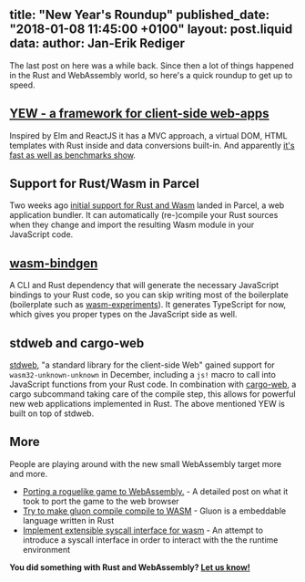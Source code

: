 title: "New Year's Roundup"
published_date: "2018-01-08 11:45:00 +0100"
layout: post.liquid
data:
  author: Jan-Erik Rediger
---

The last post on here was a while back. Since then a lot of things happened in the Rust and WebAssembly world, so here's a quick roundup to get up to speed.

## [YEW - a framework for client-side web-apps](https://github.com/DenisKolodin/yew)

Inspired by Elm and ReactJS it has a MVC approach, a virtual DOM, HTML templates with Rust inside and data conversions built-in.
And apparently [it's fast as well as benchmarks show](https://github.com/DenisKolodin/todomvc-perf-comparison).

## Support for Rust/Wasm in Parcel

Two weeks ago [initial support for Rust and Wasm](https://github.com/parcel-bundler/parcel/pull/312) landed in Parcel, a web application bundler.
It can automatically (re-)compile your Rust sources when they change and import the resulting Wasm module in your JavaScript code.

## [wasm-bindgen](https://github.com/alexcrichton/wasm-bindgen)

A CLI and Rust dependency that will generate the necessary JavaScript bindings to your Rust code, so you can skip writing most of the boilerplate (boilerplate such as [wasm-experiments](https://github.com/killercup/wasm-experiments)).
It generates TypeScript for now, which gives you proper types on the JavaScript side as well.

## stdweb and cargo-web

[stdweb](https://github.com/koute/stdweb/), "a standard library for the client-side Web" gained support for `wasm32-unknown-unknown` in December,
including a `js!` macro to call into JavaScript functions from your Rust code.
In combination with [cargo-web](https://github.com/koute/cargo-web), a cargo subcommand taking care of the compile step, this allows for powerful new web applications implemented in Rust.
The above mentioned YEW is built on top of stdweb.

## More

People are playing around with the new small WebAssembly target more and more.

* [Porting a roguelike game to WebAssembly.](https://aimlesslygoingforward.com/blog/2017/12/25/dose-response-ported-to-webassembly/) - A detailed post on what it took to port the game to the web browser
* [Try to make gluon compile compile to WASM](https://github.com/gluon-lang/gluon/issues/424) - Gluon is a embeddable language written in Rust
* [Implement extensible syscall interface for wasm](https://github.com/rust-lang/rust/pull/47102) - An attempt to introduce a syscall interface in order to interact with the the runtime environment


**You did something with Rust and WebAssembly? [Let us know!](https://github.com/badboy/hellorust/issues/new)**
